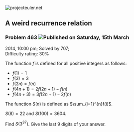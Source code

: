 ![projecteuler.net](images/print_page_logo.png)

## A weird recurrence relation

### Problem 463 ![](images/icon_info.png)Published on Saturday, 15th March
2014, 10:00 pm; Solved by 707;  
Difficulty rating: 30%

The function $f$ is defined for all positive integers as follows:

  * $f(1)=1$ 
  * $f(3)=3$ 
  * $f(2n)=f(n)$ 
  * $f(4n + 1)=2f(2n + 1) - f(n)$ 
  * $f(4n + 3)=3f(2n + 1) - 2f(n)$ 

The function $S(n)$ is defined as $\sum_{i=1}^{n}f(i)$.

$S(8)=22$ and $S(100)=3604$.

Find $S(3^{37})$. Give the last 9 digits of your answer.

  
  

